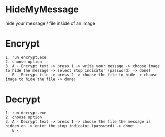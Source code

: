 # HideMyMessage
 hide your message / file inside of an image
 

# Encrypt
	1. run encrypt.exe
	2. choose option
	3. A - Encrypt text -> press 1 -> write your message -> choose image to hide the message -> select stop indicator (password) -> done!
	   B - Encrypt file -> press 2 -> choose the file to hide -> choose image to hide the file -> done!
	   
	   
# Decrypt
	1. run decrypt.exe
	2. choose option
	3. A - Decrypt text -> press 1 -> choose the file the message is hidden on -> enter the stop indicator (password) -> done!
	   B - 

